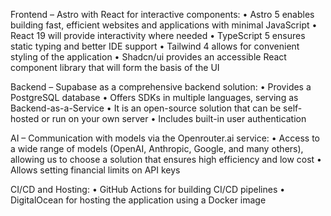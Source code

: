 Frontend – Astro with React for interactive components:
	•	Astro 5 enables building fast, efficient websites and applications with minimal JavaScript
	•	React 19 will provide interactivity where needed
	•	TypeScript 5 ensures static typing and better IDE support
	•	Tailwind 4 allows for convenient styling of the application
	•	Shadcn/ui provides an accessible React component library that will form the basis of the UI

Backend – Supabase as a comprehensive backend solution:
	•	Provides a PostgreSQL database
	•	Offers SDKs in multiple languages, serving as Backend-as-a-Service
	•	It is an open-source solution that can be self-hosted or run on your own server
	•	Includes built-in user authentication

AI – Communication with models via the Openrouter.ai service:
	•	Access to a wide range of models (OpenAI, Anthropic, Google, and many others), allowing us to choose a solution that ensures high efficiency and low cost
	•	Allows setting financial limits on API keys

CI/CD and Hosting:
	•	GitHub Actions for building CI/CD pipelines
	•	DigitalOcean for hosting the application using a Docker image